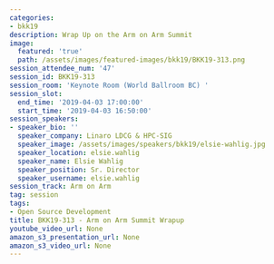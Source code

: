 ```yaml
---
categories:
- bkk19
description: Wrap Up on the Arm on Arm Summit
image:
  featured: 'true'
  path: /assets/images/featured-images/bkk19/BKK19-313.png
session_attendee_num: '47'
session_id: BKK19-313
session_room: 'Keynote Room (World Ballroom BC) '
session_slot:
  end_time: '2019-04-03 17:00:00'
  start_time: '2019-04-03 16:50:00'
session_speakers:
- speaker_bio: ''
  speaker_company: Linaro LDCG & HPC-SIG
  speaker_image: /assets/images/speakers/bkk19/elsie-wahlig.jpg
  speaker_location: elsie.wahlig
  speaker_name: Elsie Wahlig
  speaker_position: Sr. Director
  speaker_username: elsie.wahlig
session_track: Arm on Arm
tag: session
tags:
- Open Source Development
title: BKK19-313 - Arm on Arm Summit Wrapup
youtube_video_url: None
amazon_s3_presentation_url: None
amazon_s3_video_url: None
---
```

